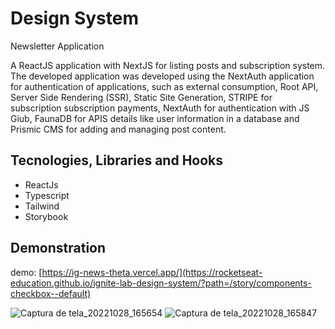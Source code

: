 # Design System
Newsletter Application

A ReactJS application with NextJS for listing posts and subscription system.  The developed application was developed using the NextAuth application for authentication of applications, such as external consumption, Root API, Server Side Rendering (SSR), Static Site Generation, STRIPE for subscription subscription payments, NextAuth for authentication with JS Giub, FaunaDB for APIS details like user information in a database and Prismic CMS for adding and managing post content.

## Tecnologies, Libraries and Hooks

- ReactJs 
- Typescript 
- Tailwind 
- Storybook 

## Demonstration

demo: [https://ig-news-theta.vercel.app/](https://rocketseat-education.github.io/ignite-lab-design-system/?path=/story/components-checkbox--default)

![Captura de tela_20221028_165654](https://user-images.githubusercontent.com/82839108/199327080-5ce4d4e7-449a-4d9d-aabc-8a8984ab11d7.png)
![Captura de tela_20221028_165847](https://user-images.githubusercontent.com/82839108/199327083-f39a3260-6b47-408a-a557-bfd90a583837.png)
